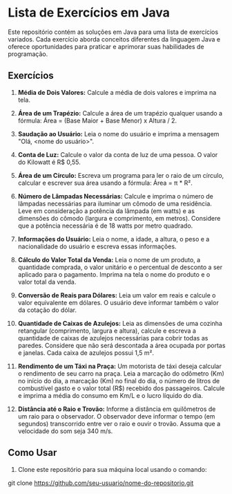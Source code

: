 # Lista de Exercícios em Java

Este repositório contém as soluções em Java para uma lista de exercícios variados. Cada exercício aborda conceitos diferentes da linguagem Java e oferece oportunidades para praticar e aprimorar suas habilidades de programação. 

## Exercícios

1. **Média de Dois Valores:** Calcule a média de dois valores e imprima na tela.

2. **Área de um Trapézio:** Calcule a área de um trapézio qualquer usando a fórmula: Área = (Base Maior + Base Menor) x Altura / 2.

3. **Saudação ao Usuário:** Leia o nome do usuário e imprima a mensagem "Olá, <nome do usuário>".

4. **Conta de Luz:** Calcule o valor da conta de luz de uma pessoa. O valor do Kilowatt é R$ 0,55.

5. **Área de um Círculo:** Escreva um programa para ler o raio de um círculo, calcular e escrever sua área usando a fórmula: Área = π * R².

6. **Número de Lâmpadas Necessárias:** Calcule e imprima o número de lâmpadas necessárias para iluminar um cômodo de uma residência. Leve em consideração a potência da lâmpada (em watts) e as dimensões do cômodo (largura e comprimento, em metros). Considere que a potência necessária é de 18 watts por metro quadrado.

7. **Informações do Usuário:** Leia o nome, a idade, a altura, o peso e a nacionalidade do usuário e escreva essas informações.

8. **Cálculo do Valor Total da Venda:** Leia o nome de um produto, a quantidade comprada, o valor unitário e o percentual de desconto a ser aplicado para o pagamento. Imprima na tela o nome do produto e o valor total da venda.

9. **Conversão de Reais para Dólares:** Leia um valor em reais e calcule o valor equivalente em dólares. O usuário deve informar também o valor da cotação do dólar.

10. **Quantidade de Caixas de Azulejos:** Leia as dimensões de uma cozinha retangular (comprimento, largura e altura), calcule e escreva a quantidade de caixas de azulejos necessárias para cobrir todas as paredes. Considere que não será descontada a área ocupada por portas e janelas. Cada caixa de azulejos possui 1,5 m².

11. **Rendimento de um Táxi na Praça:** Um motorista de táxi deseja calcular o rendimento de seu carro na praça. Leia a marcação do odômetro (Km) no início do dia, a marcação (Km) no final do dia, o número de litros de combustível gasto e o valor total (R$) recebido dos passageiros. Calcule e imprima a média do consumo em Km/L e o lucro líquido do dia.

12. **Distância até o Raio e Trovão:** Informe a distância em quilômetros de um raio para o observador. O observador deve informar o tempo (em segundos) transcorrido entre ver o raio e ouvir o trovão. Assuma que a velocidade do som seja 340 m/s.

## Como Usar

1. Clone este repositório para sua máquina local usando o comando:

git clone https://github.com/seu-usuario/nome-do-repositorio.git

